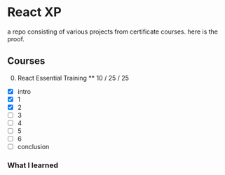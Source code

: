 # React XP

a repo consisting of various projects from certificate courses. here is the proof.

## Courses

0. React Essential Training
   \*\* 10 / 25 / 25

- [x] intro
- [x] 1
- [x] 2
- [ ] 3
- [ ] 4
- [ ] 5
- [ ] 6
- [ ] conclusion

### What I learned

